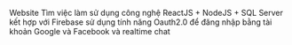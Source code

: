 Website Tìm việc làm sử dụng công nghệ ReactJS + NodeJS + SQL Server kết hợp với Firebase sử dụng tính năng Oauth2.0 để đăng nhập bằng tài khoản Google và Facebook và realtime chat
